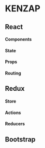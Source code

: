 # KENZAP
## React 
#### Components

#### State

#### Props

#### Routing


## Redux
#### Store

#### Actions

#### Reducers


## Bootstrap
